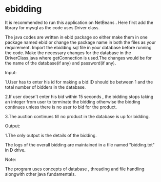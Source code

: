 # ebidding
It is recommended to run this application on NetBeans .
Here first add the library for mysql as the code uses Driver class.

The java codes are written in ebid package so either make them in one package named ebid or change the package name in both the files as your requirement.
Import the ebidding.sql file in your database before running the code.
Make the necessary changes for the database in the DriverClass.java where getConnection is used.The changes would be for the name of the database(if any) and password(if any).

Input:

1.User has to enter his id for making a bid.ID should be between 1 and the total number of bidders in the database.

2.If user doesn't enter his bid within 15 seconds , the bidding stops taking an integer from user to terminate the bidding otherwise the bidding continues unless there is no user to bid for the product.

3.The auction continues till no product in the database is up for bidding.

Output:

1.The only output is the details of the bidding.

The logs of the overall bidding are maintained in a file named "bidding.txt" in D drive.

Note:

The program uses concepts of database , threading and file handling alongwith other java fundamentals.
